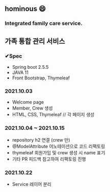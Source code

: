 ## hominous 😄
### Integrated family care service.
## 가족 통합 관리 서비스
### ✔︎Spec
- Spring boot 2.5.5
- JAVA 11
- Front Bootstrap, Thymeleaf


### 2021.10.03
- Welcome page
- Member, Crew 생성
- HTML, CSS, Thymeleaf // 각 페이지 생성


### 2021.10.04 ~ 2021.10.15
- repository h2 연결 (crew 만)
- @ModelAttribute 어노테이션으로 코드 리팩토링
- thymeleaf 회원가입 및 crew 생성 시 name 표기
- 기타 PR 피드백 참고하여 리팩토링 진행



### 2021.10.22
- Service 레이어 분리


